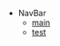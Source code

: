 <!-- _navbar.md -->
<!-- markdownlint-disable-file -->

- NavBar
  - [main](/project/)
  - [test](/project/test.md)

